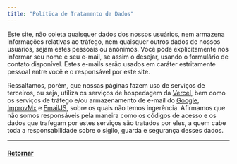 ```yaml
---
title: "Política de Tratamento de Dados"
---
```


Este site, não coleta quaisquer dados dos nossos usuários, nem armazena informações relativas ao tráfego, nem quaisquer outros dados de nossos usuários, sejam estes pessoais ou anônimos. Você pode explicitamente nos informar seu nome e seu e-mail, se assim o desejar, usando o formulário de contato disponível. Estes e-mails serão usados em caráter estritamente pessoal entre você e o responsável por este site.

Ressaltamos, porém, que nossas páginas fazem uso de serviços de terceiros, ou seja, utiliza os serviços de hospedagem da [Vercel](http://vercel.com), bem como os serviços de tráfego e/ou armazenamento de e-mail do [Google](http://google.com), [ImprovMx](http://improvmx.com) e [EmailJS](http://emailjs.com), sobre os quais não temos ingerência. Afirmamos que não somos responsáveis pela maneira como os códigos de acesso e os dados que trafegam por estes serviços são tratados por eles, a quem cabe toda a responsabilidade sobre o sigilo, guarda e segurança desses dados.

---

#### [Retornar](/#contact)
